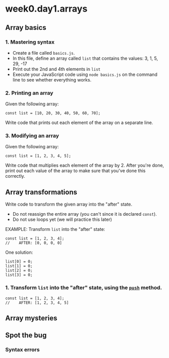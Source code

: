 # week0.day1.arrays

## Array basics

### 1. Mastering syntax
- Create a file called `basics.js`. 
- In this file, define an array called `list` that contains the values: 3, 1, 5, 29, -17
- Print out the 2nd and 4th elements in `list`
- Execute your JavaScript code using `node basics.js` on the command line to see whether everything works.

### 2. Printing an array
Given the following array:

```
const list = [10, 20, 30, 40, 50, 60, 70];
```

Write code that prints out each element of the array on a separate line.

### 3. Modifying an array

Given the following array:

```
const list = [1, 2, 3, 4, 5];
```

Write code that multiplies each element of the array by 2. After you're done, print out each value of the array to make sure that you've done this correctly.

## Array transformations

Write code to transform the given array into the "after" state.
- Do not reassign the entire array (you can't since it is declared `const`).
- Do not use loops yet (we will practice this later)

EXAMPLE: Transform `list` into the "after" state:

```
const list = [1, 2, 3, 4]; 
//    AFTER: [0, 0, 0, 0]
```

One solution:

```
list[0] = 0;
list[1] = 0;
list[2] = 0;
list[3] = 0;
```

### 1. Transform `list` into the "after" state, using the [`push`](https://developer.mozilla.org/en-US/docs/Web/JavaScript/Reference/Global_Objects/Array/push) method.

```
const list = [1, 2, 3, 4]; 
//    AFTER: [1, 2, 3, 4, 5]
```



## Array mysteries

### 

## Spot the bug

### Syntax errors
